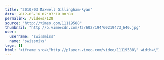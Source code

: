 ```yaml
---
title: "2010/03 Maxwell Gillingham-Ryan"
date: 2012-05-18 02:07:18 00:00
permalink: /videos/128
source: "http://vimeo.com/11119588"
thumbnail: "http://b.vimeocdn.com/ts/602/194/60219473_640.jpg"
user:
  username: "swissmiss"
  name: "swissmiss"
tags: []
html: "<iframe src=\"http://player.vimeo.com/video/11119588\" width=\"1280\" height=\"720\" frameborder=\"0\" webkitallowfullscreen mozallowfullscreen allowfullscreen></iframe>"
---
```


